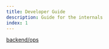 ```yaml
---
title: Developer Guide
description: Guide for the internals
index: 1
---
```


[backend/ops](/dev/ops)
